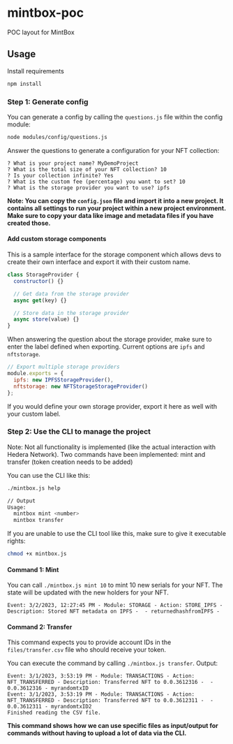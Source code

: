 # mintbox-poc
POC layout for MintBox

## Usage

Install requirements

```sh
npm install
```

### Step 1: Generate config

You can generate a config by calling the `questions.js` file within the config module:

```bash
node modules/config/questions.js
```

Answer the questions to generate a configuration for your NFT collection:

```
? What is your project name? MyDemoProject
? What is the total size of your NFT collection? 10
? Is your collection infinite? Yes
? What is the custom fee (percentage) you want to set? 10
? What is the storage provider you want to use? ipfs
```

**Note: You can copy the `config.json` file and import it into a new project. It contains all settings to run your project within a new project environment. Make sure to copy your data like image and metadata files if you have created those.**

#### Add custom storage components

This is a sample interface for the storage component which allows devs to create their own interface and export it with their custom name. 

```js
class StorageProvider {
  constructor() {}

  // Get data from the storage provider
  async get(key) {}

  // Store data in the storage provider
  async store(value) {}
}
```

When answering the question about the storage provider, make sure to enter the label defined when exporting. Current options are `ipfs` and `nftstorage`.

```js
// Export multiple storage providers
module.exports = {
  ipfs: new IPFSStorageProvider(),
  nftstorage: new NFTStorageStorageProvider()
};
```

If you would define your own storage provider, export it here as well with your custom label.

### Step 2: Use the CLI to manage the project

Note: Not all functionality is implemented (like the actual interaction with Hedera Network). Two commands have been implemented: mint and transfer (token creation needs to be added)

You can use the CLI like this:

```bash
./mintbox.js help

// Output
Usage:
  mintbox mint <number>
  mintbox transfer
```

If you are unable to use the CLI tool like this, make sure to give it executable rights:

```sh
chmod +x mintbox.js
```

#### Command 1: Mint
You can call `./mintbox.js mint 10` to mint 10 new serials for your NFT. The state will be updated with the new holders for your NFT.

```text
Event: 3/2/2023, 12:27:45 PM - Module: STORAGE - Action: STORE_IPFS - Description: Stored NFT metadata on IPFS -  - returnedhashfromIPFS -
```

#### Command 2: Transfer
This command expects you to provide account IDs in the `files/transfer.csv` file who should receive your token.

You can execute the command by calling `./mintbox.js transfer`. Output:

```text
Event: 3/1/2023, 3:53:19 PM - Module: TRANSACTIONS - Action: NFT_TRANSFERRED - Description: Transferred NFT to 0.0.3612316 -  - 0.0.3612316 - myrandomtxID
Event: 3/1/2023, 3:53:19 PM - Module: TRANSACTIONS - Action: NFT_TRANSFERRED - Description: Transferred NFT to 0.0.3612311 -  - 0.0.3612311 - myrandomtxID2
Finished reading the CSV file.
```

**This command shows how we can use specific files as input/output for commands without having to upload a lot of data via the CLI.**